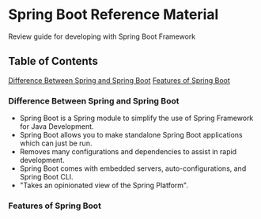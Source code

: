 # Spring Boot Reference Material
Review guide for developing with Spring Boot Framework

## Table of Contents
[Difference Between Spring and Spring Boot](#difference-between-spring-and-spring-boot)
[Features of Spring Boot](#features-of-spring-boot)

### Difference Between Spring and Spring Boot
- Spring Boot is a Spring module to simplify the use of Spring Framework for Java Development.
- Spring Boot allows you to make standalone Spring Boot applications which can just be run.
- Removes many configurations and dependencies to assist in rapid development.
- Spring Boot comes with embedded servers, auto-configurations, and Spring Boot CLI.
- "Takes an opinionated view of the Spring Platform".

### Features of Spring Boot
